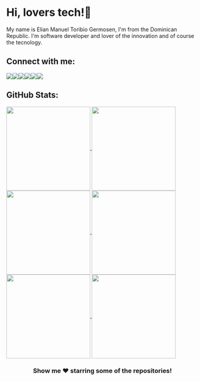 # Hi, lovers tech!👋

My name is Elian Manuel Toribio Germosen, I'm from the Dominican Republic. I'm software developer and lover of the innovation and of course the tecnology.

## Connect with me:

<a href="https://github.com/Elianmtg" target="_blank" title="GitHub">
  <img  src="https://img.icons8.com/ios-glyphs/50/000000/github.png"></a><a  href="https://www.linkedin.com/in/elian-manuel-toribio-germosen-b19a5b203" target="_blank" title="LinkedIn"><img src="https://img.icons8.com/color/48/000000/linkedin.png"/></a><a  href="https://m.youtube.com/channel/UCVNTv72L6mQOnuSSDDP6Q5g" target="_blank" title="YouTube"><img src="https://img.icons8.com/color/48/000000/youtube-play.png"/></a><a href="https://twitter.com/elianmtg_" target="_blank" title="Twitter"><img  src="https://img.icons8.com/color/48/000000/twitter--v1.png"></a><a  href="https://instagram.com/elianmtg_" target="_blank" title="Instagram"><img src="https://img.icons8.com/fluent/48/000000/instagram-new.png"/></a><a  href="t.me/Elianmtg" target="_blank" title="Telegram"><img src="https://img.icons8.com/color/48/000000/telegram-app--v1.png"/></a>

## GitHub Stats:

<a href="https://github.com/elianmtg/elianmtg">
<img align="center" height="220px" src="https://github-readme-stats.vercel.app/api/top-langs/?username=elianmtg&hide=java,html&title_color=CAF0F8&text_color=00B4D8&icon_color=CAF0F8&bg_color=03045E">
</a>

<a href="https://github.com/elianmtg/elianmtg">
<img align="center" height="220px" src="https://github-readme-stats.vercel.app/api?username=elianmtg&&show_icons=true&title_color=CAF0F8&icon_color=CAF0F8&text_color=00B4D8&bg_color=03045E">
</a>

<a href="https://github.com/elianmtg/elianmtg">
<img align="center" height="220px" src="https://github-readme-stats.vercel.app/api/top-langs/?username=elianmtg&hide=java,html&title_color=EDF2F4&text_color=8D99AE&icon_color=EF233C&bg_color=2B2D42">
</a>

<a href="https://github.com/elianmtg/elianmtg">
<img align="center" height="220px" src="https://github-readme-stats.vercel.app/api?username=elianmtg&&show_icons=true&title_color=EDF2F4&icon_color=EF233C&text_color=8D99AE&bg_color=2B2D42">
</a>

<a href="https://github.com/elianmtg/elianmtg">
<img align="center" height="220px" src="https://github-readme-stats.vercel.app/api/top-langs/?username=elianmtg&hide=java,html&title_color=CAF0F8&text_color=FFFFFF&icon_color=00B4D8&bg_color=03045E">
</a>

<a href="https://github.com/elianmtg/elianmtg">
<img align="center" height="220px" src="https://github-readme-stats.vercel.app/api?username=elianmtg&&show_icons=true&title_color=CAF0F8&icon_color=00B4D8&text_color=FFFFFF&bg_color=03045E">
</a>

<div align="center"> 
  
  ### Show me ❤️ starring some of the repositories!
  
</div>

<!--### Hi there 👋-->

<!--
**Elianmtg/Elianmtg** is a ✨ _special_ ✨ repository because its `README.md` (this file) appears on your GitHub profile.

Here are some ideas to get you started:

- 🔭 I’m currently working on ...
- 🌱 I’m currently learning ...
- 👯 I’m looking to collaborate on ...
- 🤔 I’m looking for help with ...
- 💬 Ask me about ...
- 📫 How to reach me: ...
- 😄 Pronouns: ...
- ⚡ Fun fact: ...
-->
